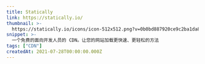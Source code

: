 ```yaml
---
title: Statically
link: https://statically.io/
thumbnail: >-
  https://statically.io/icons/icon-512x512.png?v=0b0bd887920ce9c2ba1da83e9c962985
snippet: >-
  一个免费的面向开发人员的 CDN。让您的网站加载更快速、更轻松的方法
tags: ["CDN"]
createdAt: 2021-07-28T00:00:00.000Z
---
```

